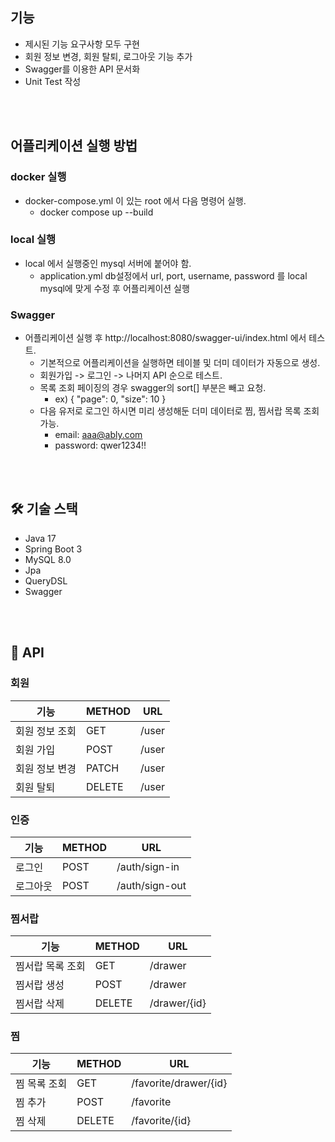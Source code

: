 ## 기능
- 제시된 기능 요구사항 모두 구현
- 회원 정보 변경, 회원 탈퇴, 로그아웃 기능 추가
- Swagger를 이용한 API 문서화
- Unit Test 작성

<br>
<br>

## 어플리케이션 실행 방법
### docker 실행
- docker-compose.yml 이 있는 root 에서 다음 명령어 실행.
  - docker compose up --build
### local 실행
- local 에서 실행중인 mysql 서버에 붙어야 함.
  - application.yml db설정에서 url, port, username, password 를 local mysql에 맞게 수정 후 어플리케이션 실행
### Swagger
- 어플리케이션 실행 후 http://localhost:8080/swagger-ui/index.html 에서 테스트.
  - 기본적으로 어플리케이션을 실행하면 테이블 및 더미 데이터가 자동으로 생성.
  - 회원가입 -> 로그인 -> 나머지 API 순으로 테스트.
  - 목록 조회 페이징의 경우 swagger의 sort[] 부분은 빼고 요청.
    - ex) { "page": 0, "size": 10 }
  - 다음 유저로 로그인 하시면 미리 생성해둔 더미 데이터로 찜, 찜서랍 목록 조회 가능.
    - email: aaa@ably.com
    - password: qwer1234!!


<br>
<br>

## 🛠️ 기술 스택
- Java 17
- Spring Boot 3
- MySQL 8.0
- Jpa
- QueryDSL
- Swagger

<br>
<br>

## 📜 API
### 회원
| 기능       | METHOD | URL                  |
|----------|--------|----------------------|
| 회원 정보 조회 | GET    | /user              |
| 회원 가입    | POST   | /user                |
| 회원 정보 변경 | PATCH  | /user              |
| 회원 탈퇴    | DELETE | /user              |

### 인증
| 기능   | METHOD | URL            |
|------|--------|----------------|
| 로그인  | POST   | /auth/sign-in  |
| 로그아웃 | POST   | /auth/sign-out |

### 찜서랍
| 기능        | METHOD | URL          |
|-----------|--------|--------------|
| 찜서랍 목록 조회 | GET    | /drawer      |
| 찜서랍 생성    | POST   | /drawer      |
| 찜서랍 삭제    | DELETE  | /drawer/{id} |

### 찜
| 기능      | METHOD | URL                   |
|---------|--------|-----------------------|
| 찜 목록 조회 | GET    | /favorite/drawer/{id} |
| 찜 추가    | POST   | /favorite             |
| 찜 삭제    | DELETE  | /favorite/{id}        |
